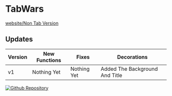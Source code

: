 # TabWars

[website/Non Tab Version](https://tabwars.github.io/play "Website")

## Updates

|Version|New Functions|Fixes|Decorations|
|----|-----|-------|-------|
|v1|Nothing Yet|Nothing Yet|Added The Background And Title|


[![Github Repository](https://www.bing.com/th?id=OIP.ckeUFk-yid0vfWnd56w7wAHaHa&w=170&h=160&c=8&rs=1&qlt=90&dpr=1.25&pid=3.1&rm=2)](https://github.com/tabwars/tabwars.github.io "Github Repository")
